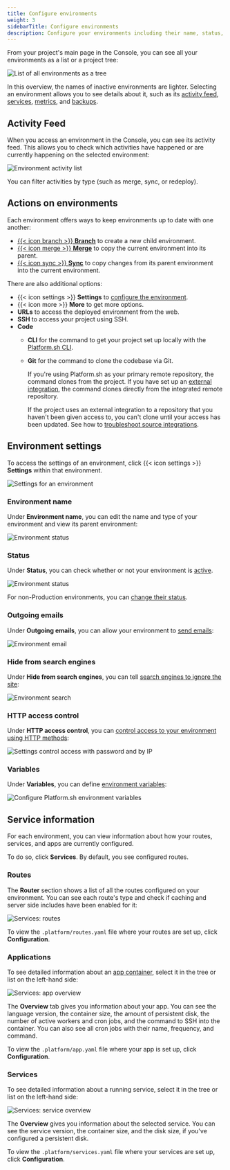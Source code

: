 ```yaml
---
title: Configure environments
weight: 3
sidebarTitle: Configure environments
description: Configure your environments including their name, status, and visibility.
---
```


From your project's main page in the Console, you can see all your environments as a list or a project tree:

![List of all environments as a tree](/images/management-console/environments.png "0.5")

In this overview, the names of inactive environments are lighter. 
Selecting an environment allows you to see details about it, 
such as its [activity feed](#activity-feed), [services](#service-information),
[metrics](../../increase-observability/metrics/_index.md), and [backups](../backup-and-restore.md).

## Activity Feed

When you access an environment in the Console, you can see its activity feed. 
This allows you to check which activities have happened or are currently happening on the selected environment:

![Environment activity list](/images/management-console/activity.png "0.5")

You can filter activities by type (such as merge, sync, or redeploy).

## Actions on environments

Each environment offers ways to keep environments up to date with one another:

* [{{< icon branch >}} **Branch**](../../other/glossary.md#branch) to create a new child environment.
* [{{< icon merge >}} **Merge**](../../other/glossary.md#merge) to copy the current environment into its parent.
* [{{< icon sync >}} **Sync**](../../other/glossary.md#sync)
  to copy changes from its parent environment into the current environment.

There are also additional options:

* {{< icon settings >}} **Settings** to [configure the environment](#environment-settings).
* {{< icon more >}} **More** to get more options.
* **URLs** to access the deployed environment from the web.
* **SSH** to access your project using SSH.
* **Code**
  * **CLI** for the command to get your project set up locally with the [Platform.sh CLI](../cli/_index.md).
  * **Git** for the command to clone the codebase via Git.
  
    If you're using Platform.sh as your primary remote repository, the command clones from the project.
    If you have set up an [external integration](../../integrations/source/_index.md),
    the command clones directly from the integrated remote repository.

    If the project uses an external integration to a repository that you haven't been given access to,
    you can't clone until your access has been updated.
    See how to [troubleshoot source integrations](../../integrations/source/troubleshoot.md).

## Environment settings

To access the settings of an environment, click {{< icon settings >}} **Settings** within that environment.

![Settings for an environment](/images/management-console/env-settings.png "0.75")

### Environment name

Under **Environment name**, you can edit the name and type of your environment and view its parent environment:

![Environment status](/images/management-console/env-name.png "0.5")

### Status

Under **Status**, you can check whether or not your environment is [active](../../other/glossary.md#active-environment).

![Environment status](/images/management-console/env-status.png "0.5")

For non-Production environments, you can [change their status](../../environments/deactivate-environment.md).

### Outgoing emails

Under **Outgoing emails**, you can allow your environment to [send emails](../../development/email.md):

![Environment email](/images/management-console/env-email.png "0.75")

### Hide from search engines

Under **Hide from search engines**, you can tell [search engines to ignore the site](../../environments/search-engine-visibility.md):

![Environment search](/images/management-console/env-search.png "0.5")

### HTTP access control

Under **HTTP access control**, you can [control access to your environment using HTTP methods](../../environments/http-access-control.md):

![Settings control access with password and by IP](/images/management-console/settings-basics-access-control.png "0.5")

### Variables

Under **Variables**, you can define [environment variables](../../development/variables/_index.md):

![Configure Platform.sh environment variables](/images/management-console/settings-variables-environment.png "0.6")

## Service information

For each environment, you can view information about how your routes, services, and apps are currently configured.

To do so, click **Services**.
By default, you see configured routes.

### Routes

The **Router** section shows a list of all the routes configured on your environment.
You can see each route's type and check if caching and server side includes have been enabled for it:

![Services: routes](/images/management-console/service-tab/routes.png "0.5")

To view the `.platform/routes.yaml` file where your routes are set up, click **Configuration**.

### Applications

To see detailed information about an [app container](../../create-apps/_index.md),
select it in the tree or list on the left-hand side:

![Services: app overview](/images/management-console/service-tab/app-overview.png "0.5")

The **Overview** tab gives you information about your app.
You can see the language version, the container size, the amount of persistent disk,
the number of active workers and cron jobs, and the command to SSH into the container.
You can also see all cron jobs with their name, frequency, and command.

To view the `.platform/app.yaml` file where your app is set up, click **Configuration**.

### Services

To see detailed information about a running service, select it in the tree or list on the left-hand side:

![Services: service overview](/images/management-console/service-tab/service-overview.png "0.5")

The **Overview** gives you information about the selected service.
You can see the service version, the container size, and the disk size, if you've configured a persistent disk.

To view the `.platform/services.yaml` file where your services are set up, click **Configuration**.
